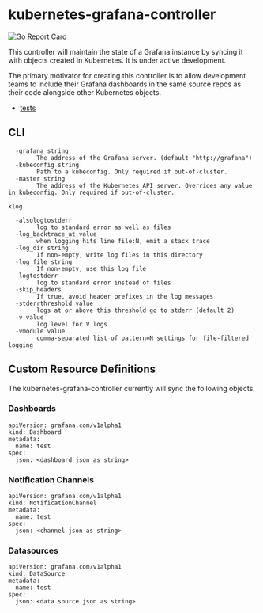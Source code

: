 # kubernetes-grafana-controller

[![Go Report Card](https://goreportcard.com/badge/github.com/number101010/kubernetes-grafana-controller)](https://goreportcard.com/report/github.com/number101010/kubernetes-grafana-controller)

This controller will maintain the state of a Grafana instance by syncing it with objects created in Kubernetes.  It is under active development.

The primary motivator for creating this controller is to allow development teams to include their Grafana dashboards in the same source repos as their code alongside other Kubernetes objects.

- [tests](test/readme.md)

## CLI

```
  -grafana string
    	The address of the Grafana server. (default "http://grafana")
  -kubeconfig string
    	Path to a kubeconfig. Only required if out-of-cluster.
  -master string
    	The address of the Kubernetes API server. Overrides any value in kubeconfig. Only required if out-of-cluster.

klog

  -alsologtostderr
    	log to standard error as well as files
  -log_backtrace_at value
    	when logging hits line file:N, emit a stack trace
  -log_dir string
    	If non-empty, write log files in this directory
  -log_file string
    	If non-empty, use this log file
  -logtostderr
    	log to standard error instead of files
  -skip_headers
    	If true, avoid header prefixes in the log messages
  -stderrthreshold value
    	logs at or above this threshold go to stderr (default 2)
  -v value
    	log level for V logs
  -vmodule value
    	comma-separated list of pattern=N settings for file-filtered logging
```

## Custom Resource Definitions

The kubernetes-grafana-controller currently will sync the following objects.

### Dashboards

```
apiVersion: grafana.com/v1alpha1
kind: Dashboard
metadata:
  name: test
spec:
  json: <dashboard json as string>
```

### Notification Channels

```
apiVersion: grafana.com/v1alpha1
kind: NotificationChannel
metadata:
  name: test
spec:
  json: <channel json as string>
```

### Datasources

```
apiVersion: grafana.com/v1alpha1
kind: DataSource
metadata:
  name: test
spec:
  json: <data source json as string>
```
